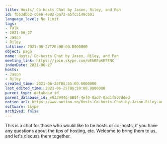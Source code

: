 ```yaml
---
title: Hosts/ Co-hosts Chat by Jason, Riley, and Pan
id: fb63dbb2-c0eb-4582-ba72-a5fc5149cb01
language_level: No limit
tags:
- Talk
- 2021-06-27
- Jason
- Riley
talktime: 2021-06-27T20:00:00.0000000
object: page
name: Hosts/ Co-hosts Chat by Jason, Riley, and Pan
meeting_link: https://join.skype.com/wEhREpKESENC
indexDate: 2021-06-27
hosts:
- Jason
- Riley
created_time: 2021-06-25T08:55:00.0000000
last_edited_time: 2021-06-25T08:59:00.0000000
parent_type: database_id
parent_database_id: e9339446-880f-4ef0-8ad7-8ad1f507dded
notion_url: https://www.notion.so/Hosts-Co-hosts-Chat-by-Jason-Riley-and-Pan-fb63dbb2c0eb4582ba72a5fc5149cb01
software: Skype
archived: false
---
```


This is a chat for those who would like to be hosts or co-hosts, if you have any questions about the tips of hosting, etc. Welcome to bring them to us, and let's discuss them together.


